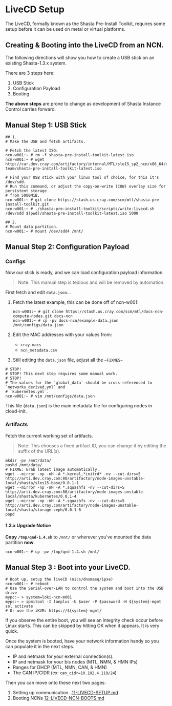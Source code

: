 # LiveCD Setup
The LiveCD, formally known as the Shasta Pre-Install Toolkit, requires some setup before it can be
used on metal or virtual platforms.

## Creating & Booting into the LiveCD from an NCN.

The following directions will show you how to create a USB stick on an existing Shasta-1.3.x system.

There are 3 steps here:
1. USB Stick
2. Configuration Payload
4. Booting

**The above steps** are prone to change as development of Shasta Instance Control carries forward.

## Manual Step 1: USB Stick

```shell script
## 1.
# Make the USB and fetch artifacts.

# Fetch the latest ISO:
ncn-w001:~ # rm -f shasta-pre-install-toolkit-latest.iso
ncn-w001:~ # wget http://car.dev.cray.com/artifactory/internal/MTL/sle15_sp2_ncn/x86_64/dev/master/metal-team/shasta-pre-install-toolkit-latest.iso

# Find your USB stick with your linux tool of choice, for this it's /dev/sdd.
# Run this command, or adjust the copy-on-write (COW) overlay size for persistent storage
# from 5000MiB.                                                                                       
ncn-w001:~ # git clone https://stash.us.cray.com/scm/mtl/shasta-pre-install-toolkit.git
ncn-w001:~ # ./shasta-pre-install-toolkit/scripts/write-livecd.sh /dev/sdd $(pwd)/shasta-pre-install-toolkit-latest.iso 5000

## 2.
# Mount data partition.
ncn-w001:~ # mount /dev/sdd4 /mnt/
```

## Manual Step 2: Configuration Payload

### Configs

Now our stick is ready, and we can load configuration payload information.

> Note: This manual step is tedious and will be removed by automation.

First fetch and edit `data.json`...

1. Fetch the latest example, this can be done off of ncn-w001: 
    ```shell script
    ncn-w001:~ # git clone https://stash.us.cray.com/scm/mtl/docs-non-compute-nodes.git docs-ncn
    ncn-w001:~ # cp -pv docs-ncn/example-data.json /mnt/configs/data.json
    ```
2. Edit the MAC addresses with your values from:

    - `cray-macs`
    - `ncn_metadata.csv`
 
3. Still editing the `data.json` file, adjust all the `~FIXMES~`    
```shell script
# STOP!
# STOP! This next step requires some manual work.
# STOP!
# The values for the `global_data` should be cross-referenced to `networks_derived.yml` and
# `kubernetes.yml`.
ncn-w001:~ # vim /mnt/configs/data.json
```

This file (`data.json`) is the main metadata file for configuring nodes in cloud-init.

### Artifacts


Fetch the current working set of artifacts.
> Note: This chooses a fixed artifact ID, you can change it by editing the suffix of the URL(s).

```shell script
mkdir -pv /mnt/data/
pushd /mnt/data/
# FIXME: Grab latest image automatically.
wget --mirror -np -nH -A *.kernel,*initrd* -nv --cut-dirs=5 http://arti.dev.cray.com:80/artifactory/node-images-unstable-local/shasta/sles15-base/0.0.1-1
wget --mirror -np -nH -A *.squashfs -nv --cut-dirs=5 http://arti.dev.cray.com:80/artifactory/node-images-unstable-local/shasta/kubernetes/0.0.1-4
wget --mirror -np -nH -A *.squashfs -nv --cut-dirs=5 http://arti.dev.cray.com/artifactory/node-images-unstable-local/shasta/storage-ceph/0.0.1-6
popd
```


#### 1.3.x Upgrade Notice

**Copy `/tmp/qnd-1.4.sh`** to `/mnt/` or wherever you've mounted the data partition **now**.
```shell script
ncn-w001:~ # cp -pv /tmp/qnd-1.4.sh /mnt/
```

## Manual Step 3 : Boot into your LiveCD.

```shell script
# Boot up, setup the liveCD (nics/dnsmasq/ipxe)
ncn-w001:~ # reboot                                                       
# Use the Serial-over-LAN to control the system and boot into the USB drive                 
mypc:~ > system=loki-ncn-m001
mypc:~ > ipmitool -I lanplus -U $user -P $password -H ${system}-mgmt sol activate
# Or use the iKVM: https://${system}-mgmt/
```
If you observe the entire boot, you will see an integrity check occur before Linux starts. This
can be skipped by hitting OK when it appears. It is very quick.

Once the system is booted, have your network information handy so you can populate it in the next steps.
- IP and netmask for your external connection(s).
- IP and netmask for your bis nodes (MTL, NMN, & HMN IPs)
- Ranges for DHCP (MTL, NMN, CAN, & HMN)
- The CAN IP/CIDR (ex: `can_cidr=10.102.4.110/24`)

Then you can move onto these next two pages:
1. Setting up communication...[11-LIVECD-SETUP.md](06-LIVECD-SETUP.md)
2. Booting NCNs [12-LIVECD-NCN-BOOTS.md](07-LIVECD-NCN-BOOTS.md)
